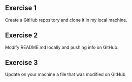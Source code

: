 ## Exercise 1
Create a GitHub repository and clone it in my local machine.

## Exercise 2
Modify README.md locally and pushing info on GitHub.

## Exercise 3 
Update on your machine a file that was modified on GitHub.
